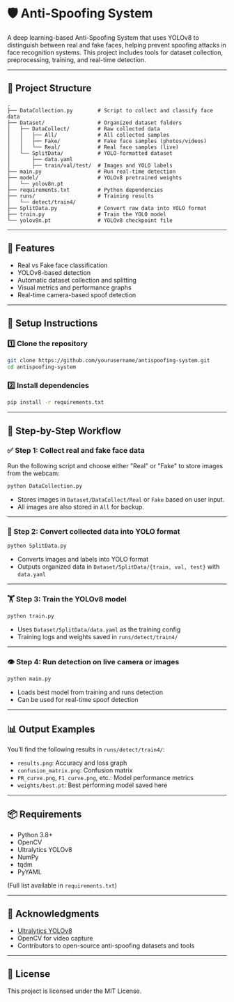 # 🛡️ Anti-Spoofing System

A deep learning-based Anti-Spoofing System that uses YOLOv8 to distinguish between real and fake faces, helping prevent spoofing attacks in face recognition systems. This project includes tools for dataset collection, preprocessing, training, and real-time detection.

---

## 📁 Project Structure

```
.
├── DataCollection.py        # Script to collect and classify face data
├── Dataset/                 # Organized dataset folders
│   ├── DataCollect/         # Raw collected data
│   │   ├── All/             # All collected samples
│   │   ├── Fake/            # Fake face samples (photos/videos)
│   │   └── Real/            # Real face samples (live)
│   └── SplitData/           # YOLO-formatted dataset
│       ├── data.yaml
│       ├── train/val/test/  # Images and YOLO labels
├── main.py                  # Run real-time detection
├── model/                   # YOLOv8 pretrained weights
│   └── yolov8n.pt
├── requirements.txt         # Python dependencies
├── runs/                    # Training results
│   └── detect/train4/
├── SplitData.py             # Convert raw data into YOLO format
├── train.py                 # Train the YOLO model
└── yolov8n.pt               # YOLOv8 checkpoint file
```

---

## 🚀 Features

- Real vs Fake face classification
- YOLOv8-based detection
- Automatic dataset collection and splitting
- Visual metrics and performance graphs
- Real-time camera-based spoof detection

---

## 🔧 Setup Instructions

### 1️⃣ Clone the repository

```bash
git clone https://github.com/yourusername/antispoofing-system.git
cd antispoofing-system
```

### 2️⃣ Install dependencies

```bash
pip install -r requirements.txt
```

---

## 📸 Step-by-Step Workflow

### ✅ Step 1: Collect real and fake face data

Run the following script and choose either "Real" or "Fake" to store images from the webcam:

```bash
python DataCollection.py
```

- Stores images in `Dataset/DataCollect/Real` or `Fake` based on user input.
- All images are also stored in `All` for backup.

---

### 🔄 Step 2: Convert collected data into YOLO format

```bash
python SplitData.py
```

- Converts images and labels into YOLO format
- Outputs organized data in `Dataset/SplitData/{train, val, test}` with `data.yaml`

---

### 🏋️ Step 3: Train the YOLOv8 model

```bash
python train.py
```

- Uses `Dataset/SplitData/data.yaml` as the training config
- Training logs and weights saved in `runs/detect/train4/`

---

### 👁️ Step 4: Run detection on live camera or images

```bash
python main.py
```

- Loads best model from training and runs detection
- Can be used for real-time spoof detection

---

## 📊 Output Examples

You’ll find the following results in `runs/detect/train4/`:

- `results.png`: Accuracy and loss graph
- `confusion_matrix.png`: Confusion matrix
- `PR_curve.png`, `F1_curve.png`, etc.: Model performance metrics
- `weights/best.pt`: Best performing model saved here

---

## 📦 Requirements

- Python 3.8+
- OpenCV
- Ultralytics YOLOv8
- NumPy
- tqdm
- PyYAML

(Full list available in `requirements.txt`)

---

## 📝 Acknowledgments

- [Ultralytics YOLOv8](https://github.com/ultralytics/ultralytics)
- OpenCV for video capture
- Contributors to open-source anti-spoofing datasets and tools

---

## 🔐 License

This project is licensed under the MIT License.
